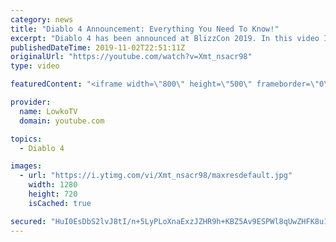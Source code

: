 ```yaml
---
category: news
title: "Diablo 4 Announcement: Everything You Need To Know!"
excerpt: "Diablo 4 has been announced at BlizzCon 2019. In this video I go over everything you need to know about this upcoming Blizzard Entertainment game."
publishedDateTime: 2019-11-02T22:51:11Z
originalUrl: "https://youtube.com/watch?v=Xmt_nsacr98"
type: video

featuredContent: "<iframe width=\"800\" height=\"500\" frameborder=\"0\" src=\"https://www.youtube.com/embed/Xmt_nsacr98\" allow=\"accelerometer; autoplay; encrypted-media; gyroscope; picture-in-picture\" allowfullscreen></iframe>"

provider:
  name: LowkoTV
  domain: youtube.com

topics:
  - Diablo 4

images:
  - url: "https://i.ytimg.com/vi/Xmt_nsacr98/maxresdefault.jpg"
    width: 1280
    height: 720
    isCached: true

secured: "HuI0EsDbS2lvJ8tI/n+5LyPLoXnaExzJZHR9h+KBZ5Av9ESPWl8qUwZHFK8u1x2Gsqvi5xhRcaYJKShl+/E/kpbWbzuDw7618pbdSDTHkhncycvWfrSU1pDQ+QpdbeA0+yDopSm9ThV1sD/rxRXGXicdDe4sY6OAnTERpfzy/dxj7xeIFEysXbdRGsXLFjYDyCHqfbg/FQqM8seh85boOd7bOpky4nAiIng6fyQjjaX+Ht3bHZJ4nebaoVuJUVsi/LVTdIQeHe8eQ4gUyBqM0QmTqPL3Tk036Wb8nQQ2CP4YuA7jfDYR6UMyczuLEAuaJBXMcn8h4AEr46efgPziNexWpLpiwtOCKBDi1Nl0zWAtWsH6TqfBnCBX5/AVTQSqk0sLVIzbpvzpb8K1iUBCXuioYcHQ0EjFWJWEYJ5gZMVAomzEpWs0X8KDLOZeIuwR;nH7OXcSqGVyWFmx/KbcVGA=="
---
```


